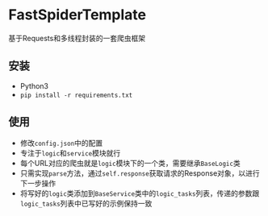 # FastSpiderTemplate
基于Requests和多线程封装的一套爬虫框架

## 安装
- Python3
- `pip install -r requirements.txt`

## 使用
- 修改`config.json`中的配置
- 专注于`logic`和`service`模块就行
- 每个URL对应的爬虫就是`logic`模块下的一个类，需要继承`BaseLogic`类
- 只需实现`parse`方法，通过`self.response`获取请求的Response对象，以进行下一步操作
- 将写好的`logic`类添加到`BaseService`类中的`logic_tasks`列表，传递的参数跟`logic_tasks`列表中已写好的示例保持一致